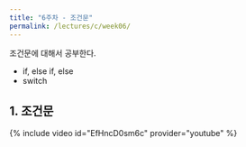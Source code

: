 ```yaml
---
title: "6주차 - 조건문"
permalink: /lectures/c/week06/
---
```

조건문에 대해서 공부한다.
- if, else if, else
- switch

## 1. 조건문
{% include video id="EfHncD0sm6c" provider="youtube" %}
